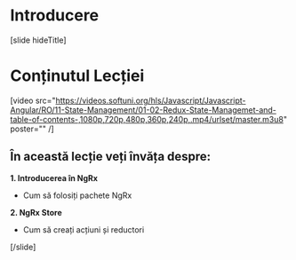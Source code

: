 # Introducere

[slide hideTitle]

# Conținutul Lecției

[video src="https://videos.softuni.org/hls/Javascript/Javascript-Angular/RO/11-State-Management/01-02-Redux-State-Managemet-and-table-of-contents-,1080p,720p,480p,360p,240p,.mp4/urlset/master.m3u8" poster="" /]

## În această lecție veți învăța despre:

**1. Introducerea în NgRx**
- Cum să folosiți pachete NgRx

**2. NgRx Store**
- Cum să creați acțiuni și reductori

[/slide]
